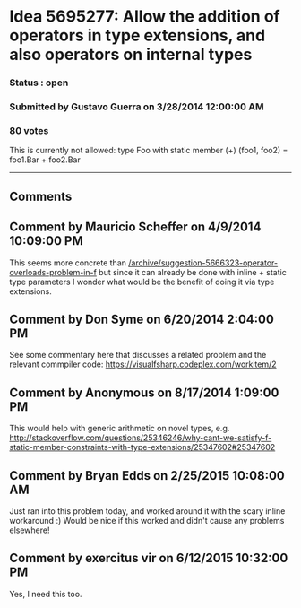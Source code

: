 # Idea 5695277: Allow the addition of operators in type extensions, and also operators on internal types #

### Status : open

### Submitted by Gustavo Guerra on 3/28/2014 12:00:00 AM

### 80 votes

This is currently not allowed:
type Foo with
static member (+) (foo1, foo2) = foo1.Bar + foo2.Bar


------------------------
## Comments


## Comment by Mauricio Scheffer on 4/9/2014 10:09:00 PM
This seems more concrete than [/archive/suggestion-5666323-operator-overloads-problem-in-f](/archive/suggestion-5666323-operator-overloads-problem-in-f.md) but since it can already be done with inline + static type parameters I wonder what would be the benefit of doing it via type extensions.


## Comment by Don Syme on 6/20/2014 2:04:00 PM
See some commentary here that discusses a related problem and the relevant commpiler code: https://visualfsharp.codeplex.com/workitem/2


## Comment by Anonymous on 8/17/2014 1:09:00 PM
This would help with generic arithmetic on novel types, e.g. http://stackoverflow.com/questions/25346246/why-cant-we-satisfy-f-static-member-constraints-with-type-extensions/25347602#25347602


## Comment by Bryan Edds on 2/25/2015 10:08:00 AM
Just ran into this problem today, and worked around it with the scary inline workaround :) Would be nice if this worked and didn't cause any problems elsewhere!


## Comment by exercitus vir on 6/12/2015 10:32:00 PM
Yes, I need this too.

